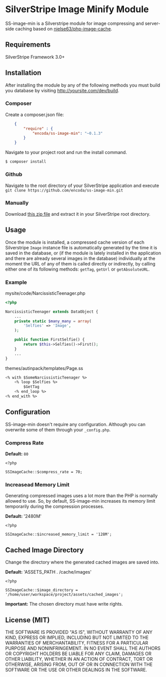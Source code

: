 # SilverStripe Image Minify Module

SS-image-min is a Silverstripe module for image compressing and server-side caching based on [nielse63/php-image-cache](https://github.com/nielse63/php-image-cache).

## Requirements

SilverStripe Framework 3.0+

## Installation

After installing the module by any of the following methods you must build you database by visiting http://yoursite.com/dev/build.

### Composer

Create a composer.json file:

``` json
    {
        "require" : {
            "encoda/ss-image-min": "~0.1.3"
        }
    }
```

Navigate to your project root and run the install command.

`$ composer install`

### Github

Navigate to the root directory of your SilverStripe application and execute `git clone https://github.com/encoda/ss-image-min.git`

### Manually

Download [this zip file](https://github.com/encoda/ss-image-min/zipball/master) and extract it in your SilverStripe root directory.

## Usage

Once the module is installed, a compressed cache version of each Silverstripe `Image` instance file is automatically generated by the time it is saved in the database, or (if the module is lately installed in the application and there are already several images in the database) individually at the moment the URL of any of them is called directly or indirectly, by calling either one of its following methods: `getTag`, `getUrl` or `getAbsoluteURL`.

### Example

mysite/code/NarcissisticTeenager.php

``` php
<?php

NarcissisticTeenager extends DataObject {
    ...
    private static $many_many = array(
        'Selfies' => 'Image',
    );

    public function FirstSelfie() {
        return $this->Selfies()->First();
    }
    ...
}
```

themes/autinpack/templates/Page.ss

``` ss
<% with $SomeNarcissisticTeenager %>
    <% loop $Selfies %>
        $GetTag
    <% end_loop %>
<% end_with %>
```

## Configuration

SS-image-min doesn't require any configuration.
Although you can overwrite some of them through your `_config.php`.

### Compress Rate

**Default:** `80`

```
<?php

SSImageCache::$compress_rate = 70;
```

### Increasead Memory Limit

Generating compressed images uses a lot more than the PHP is normally allowed to use. So, by default, SS-image-min increases its memory limit temporarily during the compression processes.

**Default:** '2480M'

```
<?php

SSImageCache::$increased_memory_limit = '128M';
```

## Cached Image Directory

Change the directory where the generated cached images are saved into.

**Default:** 'ASSETS_PATH . /cache/images'

```
<?php

SSImageCache::$image_directory = '/home/user/workspace/project/assets/cached_images';
```

**Important:** The chosen directory must have write rights.

## License (MIT)

THE SOFTWARE IS PROVIDED "AS IS", WITHOUT WARRANTY OF ANY KIND, EXPRESS OR
IMPLIED, INCLUDING BUT NOT LIMITED TO THE WARRANTIES OF MERCHANTABILITY,
FITNESS FOR A PARTICULAR PURPOSE AND NONINFRINGEMENT. IN NO EVENT SHALL THE
AUTHORS OR COPYRIGHT HOLDERS BE LIABLE FOR ANY CLAIM, DAMAGES OR OTHER
LIABILITY, WHETHER IN AN ACTION OF CONTRACT, TORT OR OTHERWISE, ARISING FROM,
OUT OF OR IN CONNECTION WITH THE SOFTWARE OR THE USE OR OTHER DEALINGS IN
THE SOFTWARE.
